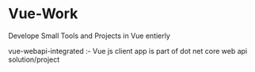 # Vue-Work
Develope Small Tools and Projects in Vue entierly

vue-webapi-integrated :- Vue js client app is part of dot net core web api solution/project 
